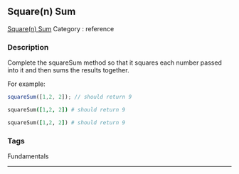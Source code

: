 ## Square(n) Sum
[Square(n) Sum](https://www.codewars.com/kata/square-n-sum)
Category : reference

### Description
Complete the squareSum method so that it squares each number passed into it and then sums the results together. 

For example:
```javascript
squareSum([1,2, 2]); // should return 9
```
```coffeescript
squareSum([1,2, 2]) # should return 9
```
```ruby
squareSum([1,2, 2]) # should return 9
```

### Tags
Fundamentals

- - -
